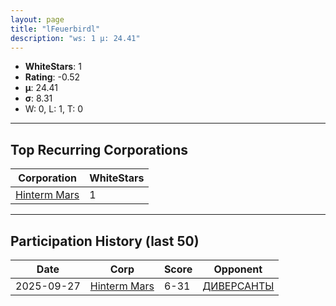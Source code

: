 ```yaml
---
layout: page
title: "lFeuerbirdl"
description: "ws: 1 μ: 24.41"
---
```

- **WhiteStars**: 1
- **Rating**: -0.52
- **μ**: 24.41  
- **σ**: 8.31
- W: 0, L: 1, T: 0

---

## Top Recurring Corporations

| Corporation | WhiteStars |
| --- | --- |
| [Hinterm Mars](https://ws.tsl.rocks/corp/a49fb97adf99c630611e791c8da7d8d9a198689fda80881a5e00e4b69b564bf7/) | 1 |

---

## Participation History (last 50)

| Date | Corp | Score | Opponent |
| --- | --- | --- | --- |
| 2025-09-27 | [Hinterm Mars](https://ws.tsl.rocks/corp/a49fb97adf99c630611e791c8da7d8d9a198689fda80881a5e00e4b69b564bf7/) | 6-31 | [ДИВЕРСАНТЫ](https://ws.tsl.rocks/corp/888c6867d19667e4ed2d1c33723960d52d5f92fd8a93eb6ff380d218604939fb/) |